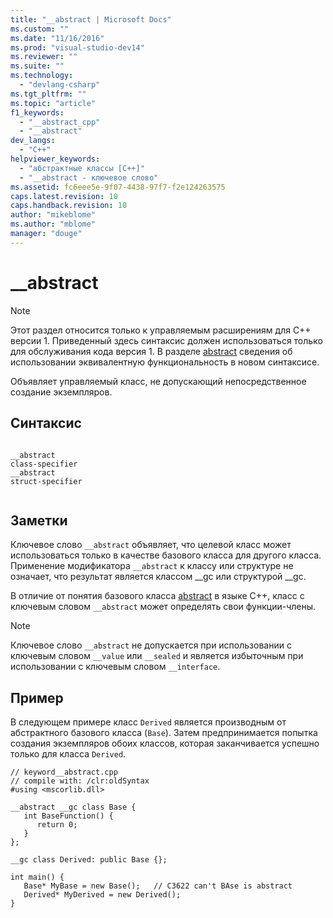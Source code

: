 ```yaml
---
title: "__abstract | Microsoft Docs"
ms.custom: ""
ms.date: "11/16/2016"
ms.prod: "visual-studio-dev14"
ms.reviewer: ""
ms.suite: ""
ms.technology: 
  - "devlang-csharp"
ms.tgt_pltfrm: ""
ms.topic: "article"
f1_keywords: 
  - "__abstract_cpp"
  - "__abstract"
dev_langs: 
  - "C++"
helpviewer_keywords: 
  - "абстрактные классы [C++]"
  - "__abstract - ключевое слово"
ms.assetid: fc6eee5e-9f07-4438-97f7-f2e124263575
caps.latest.revision: 10
caps.handback.revision: 10
author: "mikeblome"
ms.author: "mblome"
manager: "douge"
---
```

# __abstract
> [!NOTE]
>  Этот раздел относится только к управляемым расширениям для C\+\+ версии 1. Приведенный здесь синтаксис должен использоваться только для обслуживания кода версия 1. В разделе [abstract](/visual-cpp/windows/abstract-cpp-component-extensions) сведения об использовании эквивалентную функциональность в новом синтаксисе.  
  
 Объявляет управляемый класс, не допускающий непосредственное создание экземпляров.  
  
## Синтаксис  
  
```  
  
__abstract   
class-specifier  
__abstract   
struct-specifier  
  
```  
  
## Заметки  
 Ключевое слово `__abstract` объявляет, что целевой класс может использоваться только в качестве базового класса для другого класса. Применение модификатора `__abstract` к классу или структуре не означает, что результат является классом \_\_gc или структурой \_\_gc.  
  
 В отличие от понятия базового класса [abstract](/visual-cpp/cpp/abstract-classes-cpp) в языке C\+\+, класс с ключевым словом `__abstract` может определять свои функции\-члены.  
  
> [!NOTE]
>  Ключевое слово `__abstract` не допускается при использовании с ключевым словом `__value` или `__sealed` и является избыточным при использовании с ключевым словом `__interface`.  
  
## Пример  
 В следующем примере класс `Derived` является производным от абстрактного базового класса \(`Base`\). Затем предпринимается попытка создания экземпляров обоих классов, которая заканчивается успешно только для класса `Derived`.  
  
```  
// keyword__abstract.cpp  
// compile with: /clr:oldSyntax  
#using <mscorlib.dll>  
  
__abstract __gc class Base {  
   int BaseFunction() {  
      return 0;  
   }  
};  
  
__gc class Derived: public Base {};  
  
int main() {  
   Base* MyBase = new Base();   // C3622 can't BAse is abstract  
   Derived* MyDerived = new Derived();  
}  
```
